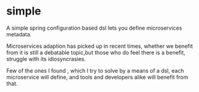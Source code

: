 # simple
A simple spring configuration based dsl lets you define microservices metadata.

Microservices adaption has picked up in recent times, whether we benefit from it is still a debatable topic,but those who do feel there is a benefit, struggle with its idiosyncrasies. 

Few of the ones I found , which I try to solve by a means of a dsl, each microservice will define, and tools and developers alike will benefit from that.


